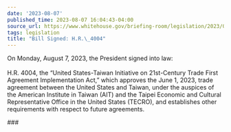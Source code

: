 ```yaml
---
date: '2023-08-07'
published_time: 2023-08-07 16:04:43-04:00
source_url: https://www.whitehouse.gov/briefing-room/legislation/2023/08/07/bill-signed-h-r-4004/
tags: legislation
title: "Bill Signed: H.R.\_4004"
---
```

 
On Monday, August 7, 2023, the President signed into law:  
   
H.R. 4004, the “United States-Taiwan Initiative on 21st-Century Trade
First Agreement Implementation Act,” which approves the June 1, 2023,
trade agreement between the United States and Taiwan, under the auspices
of the American Institute in Taiwan (AIT) and the Taipei Economic and
Cultural Representative Office in the United States (TECRO), and
establishes other requirements with respect to future agreements.

\###
